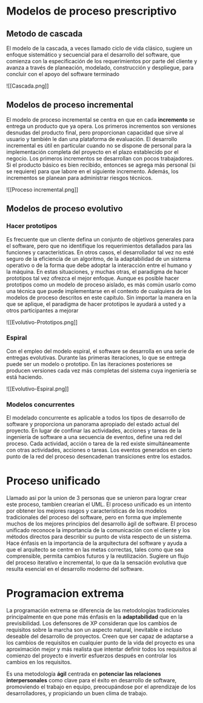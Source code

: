 # Modelos de proceso prescriptivo

## Metodo de cascada
El modelo de la cascada, a veces llamado ciclo de vida clásico, sugiere un enfoque sistemático y secuencial para el desarrollo del software, que comienza con la especificación de los requerimientos por parte del cliente y avanza a través de planeación, modelado, construcción y despliegue, para concluir con el apoyo del software terminado

![[Cascada.png]]


## Modelos de proceso incremental

El modelo de proceso incremental se centra en que en cada **incremento** se entrega un producto que ya opera. Los primeros incrementos son versiones desnudas del producto final, pero proporcionan capacidad que sirve al usuario y también le dan una plataforma de evaluación. El desarrollo incremental es útil en particular cuando no se dispone de personal para la implementación completa del proyecto en el plazo establecido por el negocio. Los primeros incrementos se desarrollan con pocos trabajadores. Si el producto básico es bien recibido, entonces se agrega más personal (si se requiere) para que labore en el siguiente incremento. Además, los incrementos se planean para administrar riesgos técnicos.


![[Proceso incremental.png]]

## Modelos de proceso evolutivo
### Hacer prototipos
Es frecuente que un cliente defina un conjunto de objetivos generales para el software, pero que no identifique los requerimientos detallados para las funciones y características. En otros casos, el desarrollador tal vez no esté seguro de la eficiencia de un algoritmo, de la adaptabilidad de un sistema operativo o de la forma que debe adoptar la interacción entre el humano y la máquina. En estas situaciones, y muchas otras, el paradigma de hacer prototipos tal vez ofrezca el mejor enfoque. Aunque es posible hacer prototipos como un modelo de proceso aislado, es más común usarlo como una técnica que puede implementarse en el contexto de cualquiera de los modelos de proceso descritos en este capítulo. Sin importar la manera en la que se aplique, el paradigma de hacer prototipos le ayudará a usted y a otros participantes a mejorar


![[Evolutivo-Prototipos.png]]

### Espiral
Con el empleo del modelo espiral, el software se desarrolla en una serie de entregas evolutivas. Durante las primeras iteraciones, lo que se entrega puede ser un modelo o prototipo. En las iteraciones posteriores se producen versiones cada vez más completas del sistema cuya ingeniería se está haciendo.

![[Evolutivo-Espiral.png]]

### Modelos concurrentes

El modelado concurrente es aplicable a todos los tipos de desarrollo de software y proporciona un panorama apropiado del estado actual del proyecto. En lugar de confinar las actividades, acciones y tareas de la ingeniería de software a una secuencia de eventos, define una red del proceso. Cada actividad, acción o tarea de la red existe simultáneamente con otras actividades, acciones o tareas. Los eventos generados en cierto punto de la red del proceso desencadenan transiciones entre los estados.

# Proceso unificado
Llamado asi por la union de 3 personas que se unieron para lograr crear este proceso, tambien crearian el UML.
El proceso unificado es un intento por obtener los mejores rasgos y características de los modelos tradicionales del proceso del software, pero en forma que implemente muchos de los mejores principios del desarrollo ágil de software. El proceso unificado reconoce la importancia de la comunicación con el cliente y los métodos directos para describir su punto de vista respecto de un sistema. Hace énfasis en la importancia de la arquitectura del software y ayuda a que el arquitecto se centre en las metas correctas, tales como que sea comprensible, permita cambios futuros y la reutilización. Sugiere un flujo del proceso iterativo e incremental, lo que da la sensación evolutiva que resulta esencial en el desarrollo moderno del software.

# Programacion extrema
La programación extrema se diferencia de las metodologías tradicionales principalmente en que pone más énfasis en la **adaptabilidad** que en la previsibilidad. Los defensores de XP consideran que los cambios de requisitos sobre la marcha son un aspecto natural, inevitable e incluso deseable del desarrollo de proyectos. Creen que ser capaz de adaptarse a los cambios de requisitos en cualquier punto de la vida del proyecto es una aproximación mejor y más realista que intentar definir todos los requisitos al comienzo del proyecto e invertir esfuerzos después en controlar los cambios en los requisitos.

Es una metodología **ágil** centrada en **potenciar las relaciones interpersonales** como clave para el éxito en desarrollo de software, promoviendo el trabajo en equipo, preocupándose por el aprendizaje de los desarrolladores, y propiciando un buen clima de trabajo.